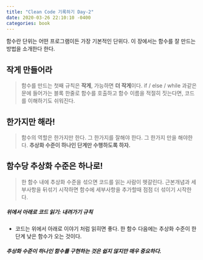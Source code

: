 ```yaml
---
title: "Clean Code 기록하기 Day-2"
date: 2020-03-26 22:10:10 -0400
categories: book
---
```



함수란 단위는 어떤 프로그램이든 가장 기본적인 단위다.
이 장에서는 함수를 잘 만드는 방법을 소개한다 한다.


## 작게 만들어라
> 함수를 만드는 첫째 규칙은 **작게**, 가능하면 **더 작게**이다.
> if / else / while 과같은 문에 들어가는 블록 한줄로 함수를 호출하고 함수 이름을 적절히 짓는다면, 코드를 이해하기도 쉬워진다.

## 한가지만 해라!
> 함수의 역할은 한가지만 한다. 
> 그 한가지를 잘해야 한다. 
> 그 한가지 만을 해야한다. 
> **추상화 수준이 하나인 단계만 수행하도록 하자.**

## 함수당 추상화 수준은 하나로!
> 한 함수 내에 추상화 수준을 섞으면 코드를 읽는 사람이 헷갈린다.
> 근본개념과 세부사항을 뒤섞기 시작하면 함수에 세부사항을 추가할때 점점 더 섞이기 시작한다.

##### 위에서 아래로 코드 읽기: **내려가기** 규칙
- 코드는 위에서 아래로 이야기 처럼 읽히면 좋다. 한 함수 다음에는 추상화 수준이 한 단계 낮은 함수가 오는 것이다.

##### *추상화 수준이 하나인 함수를 구현하는 것은 쉽지 않지만 매우 중요하다.*


